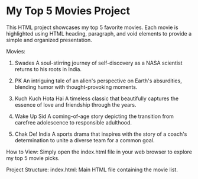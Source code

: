 # My Top 5 Movies Project

This HTML project showcases my top 5 favorite movies. Each movie is highlighted using HTML heading, paragraph, and void elements to provide a simple and organized presentation.

Movies:

1. Swades
A soul-stirring journey of self-discovery as a NASA scientist returns to his roots in India.

2. PK
An intriguing tale of an alien's perspective on Earth's absurdities, blending humor with thought-provoking moments.

3. Kuch Kuch Hota Hai
A timeless classic that beautifully captures the essence of love and friendship through the years.

4. Wake Up Sid
A coming-of-age story depicting the transition from carefree adolescence to responsible adulthood.

5. Chak De! India
A sports drama that inspires with the story of a coach's determination to unite a diverse team for a common goal.

How to View:
Simply open the index.html file in your web browser to explore my top 5 movie picks.

Project Structure:
index.html: Main HTML file containing the movie list.
